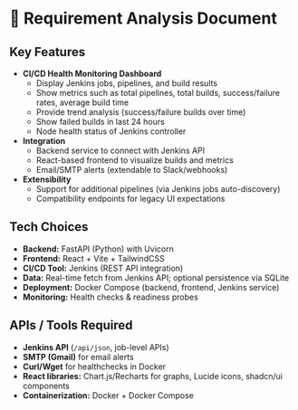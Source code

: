 # 🧠 Requirement Analysis Document

## Key Features
- **CI/CD Health Monitoring Dashboard**
  - Display Jenkins jobs, pipelines, and build results
  - Show metrics such as total pipelines, total builds, success/failure rates, average build time
  - Provide trend analysis (success/failure builds over time)
  - Show failed builds in last 24 hours
  - Node health status of Jenkins controller
- **Integration**
  - Backend service to connect with Jenkins API
  - React-based frontend to visualize builds and metrics
  - Email/SMTP alerts (extendable to Slack/webhooks)
- **Extensibility**
  - Support for additional pipelines (via Jenkins jobs auto-discovery)
  - Compatibility endpoints for legacy UI expectations

## Tech Choices
- **Backend:** FastAPI (Python) with Uvicorn
- **Frontend:** React + Vite + TailwindCSS
- **CI/CD Tool:** Jenkins (REST API integration)
- **Data:** Real-time fetch from Jenkins API; optional persistence via SQLite
- **Deployment:** Docker Compose (backend, frontend, Jenkins service)
- **Monitoring:** Health checks & readiness probes

## APIs / Tools Required
- **Jenkins API** (`/api/json`, job-level APIs)
- **SMTP (Gmail)** for email alerts
- **Curl/Wget** for healthchecks in Docker
- **React libraries:** Chart.js/Recharts for graphs, Lucide icons, shadcn/ui components
- **Containerization:** Docker + Docker Compose
